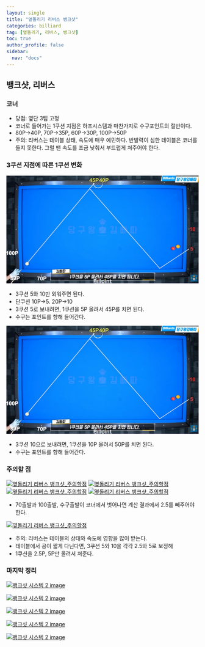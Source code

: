 ```yaml
---
layout: single
title: "옆돌리기 리버스 뱅크샷"
categories: billiard
tag: [옆돌리기, 리버스, 뱅크샷] 
toc: true
author_profile: false
sidebar:
  nav: "docs"
---
```


## 뱅크샷, 리버스

### 코너
- 당점: 옆단 3팁 고정
- 코너로 들어가는 1쿠션 지점은 하프시스템과 마찬가지로 수구포인트의 절반이다.
- 80P→40P, 70P→35P, 60P→30P, 100P→50P
- 주의: 리버스는 테이블 상태, 속도에 매우 예민하다. 반발력이 심한 테이블은 코너를 돌지 못한다. 그럴 땐 속도를 조금 낮춰서 부드럽게 쳐주어야 한다.

### 3쿠션 지점에 따른 1쿠션 변화
[![옆돌리기 리버스 뱅크샷](/images/옆돌리기_리버스_뱅크샷.png)](/images/images/옆돌리기_리버스_뱅크샷.png)
- 3쿠션 5와 10만 외워주면 된다.
- 단쿠션 10P→5. 20P→10
- 3쿠션 5로 보내려면, 1쿠션을 5P 올려서 45P를 치면 된다.
- 수구는 포인트를 향해 들어간다.

[![옆돌리기 리버스 뱅크샷](/images/옆돌리기_리버스_뱅크샷.png)](/images/images/옆돌리기_리버스_뱅크샷.png)
- 3쿠션 10으로 보내려면, 1쿠션을 10P 올려서 50P를 치면 된다.
- 수구는 포인트를 향해 들어간다.

### 주의할 점
[![옆돌리기 리버스 뱅크샷_주의할점](/images/옆돌리기_리버스_주의할점1.png)](/images/images/옆돌리기_리버스_주의할점1.png)
[![옆돌리기 리버스 뱅크샷_주의할점](/images/옆돌리기_리버스_주의할점2.png)](/images/images/옆돌리기_리버스_주의할점2.png)
[![옆돌리기 리버스 뱅크샷_주의할점](/images/옆돌리기_리버스_주의할점3.png)](/images/images/옆돌리기_리버스_주의할점3.png)
[![옆돌리기 리버스 뱅크샷_주의할점](/images/옆돌리기_리버스_주의할점4.png)](/images/images/옆돌리기_리버스_주의할점4.png)
- 70출발과 100출발, 수구출발이 코너에서 벗어나면 계산 결과에서 2.5를 빼주어야 한다.

[![옆돌리기 리버스 뱅크샷_주의할점](/images/옆돌리기_리버스_주의할점5.png)](/images/images/옆돌리기_리버스_주의할점5.png)
- 주의: 리버스는 테이블의 상태와 속도에 영향을 많이 받는다.
- 테이블에서 공이 짧게 다닌다면, 3쿠션 5와 10을 각각 2.5와 5로 보정해
- 1쿠션을 2.5P, 5P만 올려서 쳐준다.

### 마지막 정리

[![뱅크샷 시스템 2 image](https://slid-users-assets-v1-seoul.s3.ap-northeast-2.amazonaws.com/public/capture_images/b49d1545dec64a4892cce648446b3c67/92700645-5dc7-4be1-a9ef-977e981a8926.png)](https://slid.cc/vdocs/b49d1545dec64a4892cce648446b3c67?v=ed9b35f4bfd4423ca79a18c495979cdf&start=974.9340709732971)

[![뱅크샷 시스템 2 image](https://slid-users-assets-v1-seoul.s3.ap-northeast-2.amazonaws.com/public/capture_images/b49d1545dec64a4892cce648446b3c67/e03af010-3265-44c3-90cb-c4f9d30db138.png)](https://slid.cc/vdocs/b49d1545dec64a4892cce648446b3c67?v=ed9b35f4bfd4423ca79a18c495979cdf&start=979.8735468378753)

[![뱅크샷 시스템 2 image](https://slid-users-assets-v1-seoul.s3.ap-northeast-2.amazonaws.com/public/capture_images/b49d1545dec64a4892cce648446b3c67/7df1b695-8091-4c90-af16-e96c824148ce.png)](https://slid.cc/vdocs/b49d1545dec64a4892cce648446b3c67?v=ed9b35f4bfd4423ca79a18c495979cdf&start=986.0080840209808)

[![뱅크샷 시스템 2 image](https://slid-users-assets-v1-seoul.s3.ap-northeast-2.amazonaws.com/public/capture_images/b49d1545dec64a4892cce648446b3c67/59f84b23-3786-4dd1-bb27-6a933a90febe.png)](https://slid.cc/vdocs/b49d1545dec64a4892cce648446b3c67?v=ed9b35f4bfd4423ca79a18c495979cdf&start=996.6744240915527)

[![뱅크샷 시스템 2 image](https://slid-users-assets-v1-seoul.s3.ap-northeast-2.amazonaws.com/public/capture_images/b49d1545dec64a4892cce648446b3c67/d3e65cb9-ea3a-4d7f-87f5-8e4cfffa8581.png)](https://slid.cc/vdocs/b49d1545dec64a4892cce648446b3c67?v=ed9b35f4bfd4423ca79a18c495979cdf&start=1006.4562168130798)
